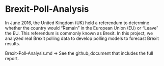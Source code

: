 # Brexit-Poll-Analysis
In June 2016, the United Kingdom (UK) held a referendum to determine whether the country would “Remain” in the European Union (EU) or “Leave” the EU. This referendum is commonly known as Brexit. In this project, we analyzed real Brexit polling data to develop polling models to forecast Brexit results.

Brexit-Poll-Analysis.md -> See the github_document that includes the full report.